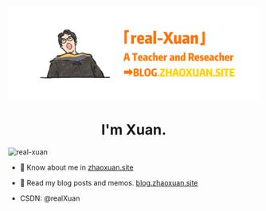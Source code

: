 ![Cover Image](cover.jpg)

<h1 align="center">I'm Xuan.</h1>
<img src="https://komarev.com/ghpvc/?username=real-xuan&label=Profile%20views&color=0e75b6&style=flat" alt="real-xuan" />

<p align="left">  

- 📄 Know about me in [zhaoxuan.site](https://zhaoxuan.site)

- 📝 Read my blog posts and memos. [blog.zhaoxuan.site](https://blog.zhaoxuan.site)
  
- CSDN: @realXuan

  </p>
